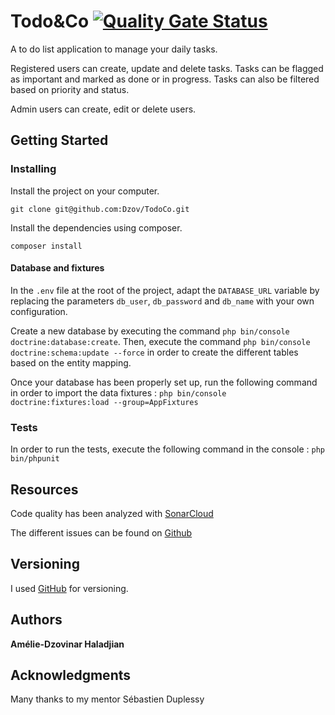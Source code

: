 # Todo&Co [![Quality Gate Status](https://sonarcloud.io/api/project_badges/measure?project=Dzov_TodoCo&metric=alert_status)](https://sonarcloud.io/dashboard?id=Dzov_TodoCo)

A to do list application to manage your daily tasks.

Registered users can create, update and delete tasks. 
Tasks can be flagged as important and marked as done or in progress. 
Tasks can also be filtered based on priority and status.

Admin users can create, edit or delete users.  

## Getting Started

### Installing

Install the project on your computer.
```
git clone git@github.com:Dzov/TodoCo.git
```

Install the dependencies using composer.
```
composer install
```

#### Database and fixtures
In the `.env` file at the root of the project, adapt the `DATABASE_URL` variable by replacing the parameters `db_user`, `db_password` and `db_name` with your own configuration.

Create a new database by executing the command `php bin/console doctrine:database:create`. 
Then, execute the command `php bin/console doctrine:schema:update --force` in order to create the different tables based on the entity mapping. 

Once your database has been properly set up, run the following command in order to import the data fixtures : `php bin/console doctrine:fixtures:load --group=AppFixtures
`

### Tests

In order to run the tests, execute the following command in the console : 
``` php bin/phpunit ```

## Resources 

Code quality has been analyzed with [SonarCloud](https://sonarcloud.io/dashboard?id=Dzov_TodoCo)

The different issues can be found on [Github](https://github.com/Dzov/TodoCo/issues)

## Versioning

I used [GitHub](https://github.com/Dzov/TodoCo) for versioning. 

## Authors

**Amélie-Dzovinar Haladjian** 

## Acknowledgments

Many thanks to my mentor Sébastien Duplessy

